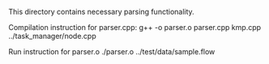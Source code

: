 This directory contains necessary parsing functionality.

Compilation instruction for parser.cpp:
g++ -o parser.o parser.cpp kmp.cpp ../task_manager/node.cpp

Run instruction for parser.o
./parser.o ../test/data/sample.flow